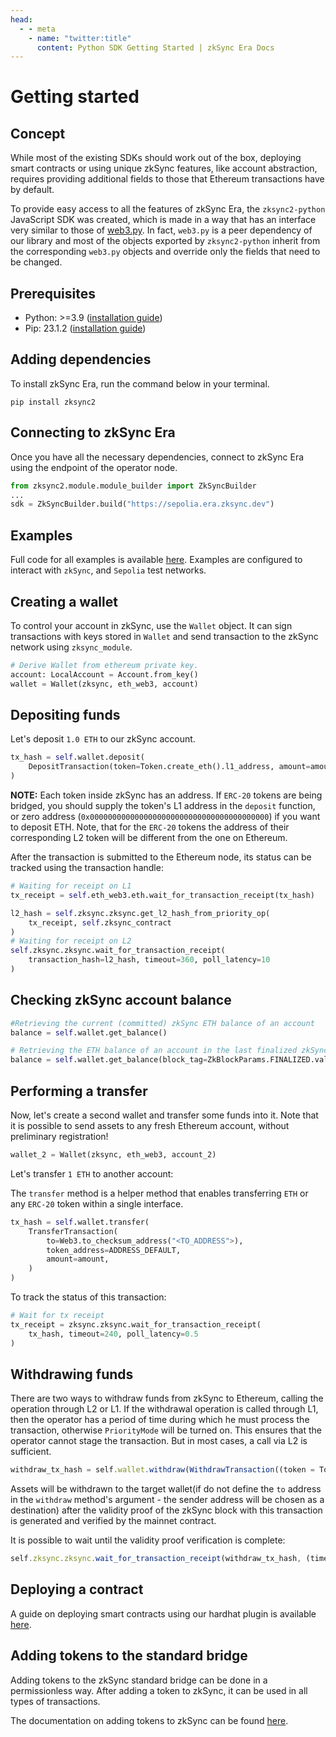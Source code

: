 ```yaml
---
head:
  - - meta
    - name: "twitter:title"
      content: Python SDK Getting Started | zkSync Era Docs
---
```


# Getting started

## Concept

While most of the existing SDKs should work out of the box, deploying smart contracts or using unique zkSync features, like account abstraction, requires providing additional fields to those that Ethereum transactions have by default.

To provide easy access to all the features of zkSync Era, the `zksync2-python` JavaScript SDK was created, which is made in a way that has an interface very similar to those of
[web3.py](https://web3py.readthedocs.io/en/latest/index.html). In fact, `web3.py` is a peer dependency of our library and most of the objects exported by `zksync2-python` inherit from the corresponding `web3.py` objects and override only the fields that need to be changed.

## Prerequisites

- Python: >=3.9 ([installation guide](https://www.python.org/downloads/))
- Pip: 23.1.2 ([installation guide](https://pip.pypa.io/en/stable/installation/))

## Adding dependencies

To install zkSync Era, run the command below in your terminal.

```console
pip install zksync2
```

## Connecting to zkSync Era

Once you have all the necessary dependencies, connect to zkSync Era using the endpoint of the operator node.

```python
from zksync2.module.module_builder import ZkSyncBuilder
...
sdk = ZkSyncBuilder.build("https://sepolia.era.zksync.dev")
```

## Examples

Full code for all examples is available [here](https://github.com/zksync-sdk/zksync2-examples/python). Examples are configured to interact with `zkSync`, and `Sepolia` test networks.

## Creating a wallet

To control your account in zkSync, use the `Wallet` object. It can sign transactions with keys stored in `Wallet` and send transaction to the zkSync network using `zksync_module`.

```python
# Derive Wallet from ethereum private key.
account: LocalAccount = Account.from_key()
wallet = Wallet(zksync, eth_web3, account)
```

## Depositing funds

Let's deposit `1.0 ETH` to our zkSync account.

```python
tx_hash = self.wallet.deposit(
    DepositTransaction(token=Token.create_eth().l1_address, amount=amount)
)
```

**NOTE:** Each token inside zkSync has an address. If `ERC-20` tokens are being bridged, you should supply the token's L1 address in the `deposit` function, or zero address (`0x0000000000000000000000000000000000000000`) if you want to deposit ETH. Note, that for the `ERC-20` tokens the address of their corresponding L2 token will be different from the one on Ethereum.

After the transaction is submitted to the Ethereum node, its status can be tracked using the transaction handle:

```python
# Waiting for receipt on L1
tx_receipt = self.eth_web3.eth.wait_for_transaction_receipt(tx_hash)

l2_hash = self.zksync.zksync.get_l2_hash_from_priority_op(
    tx_receipt, self.zksync_contract
)
# Waiting for receipt on L2
self.zksync.zksync.wait_for_transaction_receipt(
    transaction_hash=l2_hash, timeout=360, poll_latency=10
)
```

## Checking zkSync account balance

```python
#Retrieving the current (committed) zkSync ETH balance of an account
balance = self.wallet.get_balance()

# Retrieving the ETH balance of an account in the last finalized zkSync block.
balance = self.wallet.get_balance(block_tag=ZkBlockParams.FINALIZED.value)
```

## Performing a transfer

Now, let's create a second wallet and transfer some funds into it. Note that it is possible to send assets to any fresh Ethereum
account, without preliminary registration!

```python
wallet_2 = Wallet(zksync, eth_web3, account_2)
```

Let's transfer `1 ETH` to another account:

The `transfer` method is a helper method that enables transferring `ETH` or any `ERC-20` token within a single interface.

```python
tx_hash = self.wallet.transfer(
    TransferTransaction(
        to=Web3.to_checksum_address("<TO_ADDRESS">),
        token_address=ADDRESS_DEFAULT,
        amount=amount,
    )
)
```

To track the status of this transaction:

```python
# Wait for tx receipt
tx_receipt = zksync.zksync.wait_for_transaction_receipt(
    tx_hash, timeout=240, poll_latency=0.5
)
```

## Withdrawing funds

There are two ways to withdraw funds from zkSync to Ethereum, calling the operation through L2 or L1. If the
withdrawal operation is called through L1, then the operator has a period of time during which he must process
the transaction, otherwise `PriorityMode` will be turned on. This ensures that the operator cannot stage the
transaction. But in most cases, a call via L2 is sufficient.

```typescript
withdraw_tx_hash = self.wallet.withdraw(WithdrawTransaction((token = Token.create_eth().l1_address), (amount = Web3.to_wei(amount, "ether"))));
```

Assets will be withdrawn to the target wallet(if do not define the `to` address in the `withdraw` method's argument - the sender address will be chosen as a destination) after the validity proof of the zkSync block with this transaction is generated and verified by the mainnet contract.

It is possible to wait until the validity proof verification is complete:

```typescript
self.zksync.zksync.wait_for_transaction_receipt(withdraw_tx_hash, (timeout = 240), (poll_latency = 0.5));
```

## Deploying a contract

A guide on deploying smart contracts using our hardhat plugin is available [here](../../tools/hardhat/).

## Adding tokens to the standard bridge

Adding tokens to the zkSync standard bridge can be done in a permissionless way. After adding a token to zkSync, it can be used in all types of transactions.

The documentation on adding tokens to zkSync can be found [here](./accounts-l1-l2.md#adding-native-token-to-zksync).
